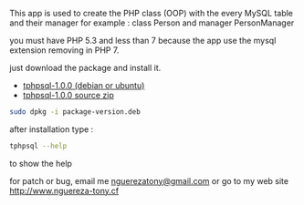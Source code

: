 This app is used to create the PHP class (OOP) with the every MySQL
table and their manager for example :
class Person and manager PersonManager

you must have PHP 5.3 and less than 7 because the app use the mysql extension removing in PHP 7.

just download the package and install it.

* [tphpsql-1.0.0 (debian or ubuntu)](https://raw.github.com/nguereza-tony/tphpsql/tphpsql-1.0.0/1.0.0/tphpsql-1.0.0.deb)
* [tphpsql-1.0.0 source zip](https://github.com/nguereza-tony/tphpsql/tphpsql-1.0.0.zip)


```bash
sudo dpkg -i package-version.deb
```

after installation type :

```bash
tphpsql --help
```
to show the help


for patch or bug, email me <nguerezatony@gmail.com> or go to my  web site <http://www.nguereza-tony.cf>
